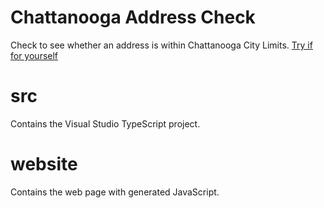 Chattanooga Address Check
==============

Check to see whether an address is within Chattanooga City Limits.  [Try if for yourself](http://chattlibrary.org/address-checker/#1001+Broad+St,+Chattanooga,+TN)

src
===

Contains the Visual Studio TypeScript project.  

website
=======

Contains the web page with generated JavaScript.  

